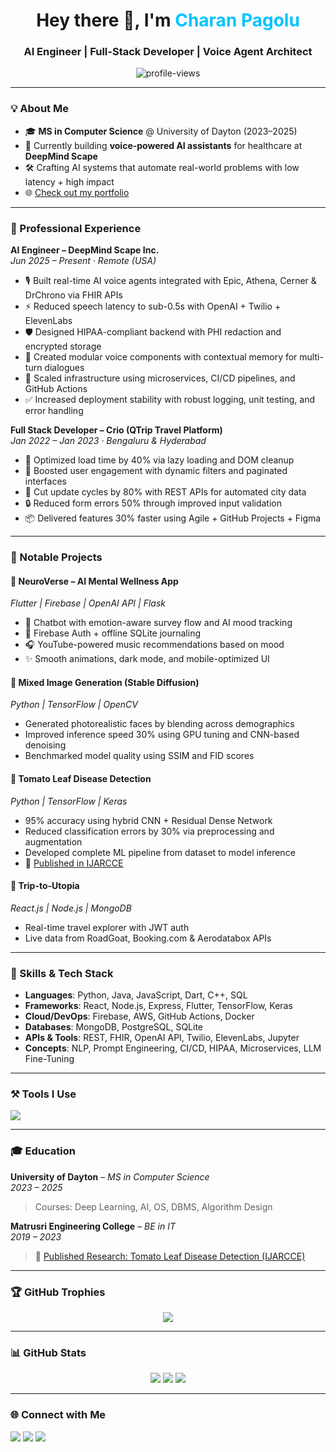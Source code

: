 <h1 align="center">Hey there 👋, I'm <span style="color:#00c4ff;">Charan Pagolu</span></h1>
<h3 align="center">AI Engineer | Full-Stack Developer | Voice Agent Architect</h3>

<p align="center">
  <img src="https://komarev.com/ghpvc/?username=charan-pagolu&label=Profile%20views&color=0e75b6&style=flat" alt="profile-views" />
</p>

---

### 💡 About Me

- 🎓 **MS in Computer Science** @ University of Dayton (2023–2025)  
- 🧠 Currently building **voice-powered AI assistants** for healthcare at **DeepMind Scape**  
- 🛠️ Crafting AI systems that automate real-world problems with low latency + high impact  
- 🌐 [Check out my portfolio](https://charanpagolu.vercel.app)

---

### 💼 Professional Experience

**AI Engineer – DeepMind Scape Inc.**  
*Jun 2025 – Present · Remote (USA)*  
- 🎙️ Built real-time AI voice agents integrated with Epic, Athena, Cerner & DrChrono via FHIR APIs  
- ⚡️ Reduced speech latency to sub-0.5s with OpenAI + Twilio + ElevenLabs  
- 🛡️ Designed HIPAA-compliant backend with PHI redaction and encrypted storage  
- 🧠 Created modular voice components with contextual memory for multi-turn dialogues  
- 🚀 Scaled infrastructure using microservices, CI/CD pipelines, and GitHub Actions  
- ✅ Increased deployment stability with robust logging, unit testing, and error handling  

**Full Stack Developer – Crio (QTrip Travel Platform)**  
*Jan 2022 – Jan 2023 · Bengaluru & Hyderabad*  
- 🚄 Optimized load time by 40% via lazy loading and DOM cleanup  
- 🎯 Boosted user engagement with dynamic filters and paginated interfaces  
- 🔄 Cut update cycles by 80% with REST APIs for automated city data  
- 🔒 Reduced form errors 50% through improved input validation  
- 📦 Delivered features 30% faster using Agile + GitHub Projects + Figma

---

### 🧪 Notable Projects

#### 🧘 NeuroVerse – AI Mental Wellness App  
*Flutter | Firebase | OpenAI API | Flask*  
- 💬 Chatbot with emotion-aware survey flow and AI mood tracking  
- 🔐 Firebase Auth + offline SQLite journaling  
- 🎧 YouTube-powered music recommendations based on mood  
- ✨ Smooth animations, dark mode, and mobile-optimized UI



#### 🧬 Mixed Image Generation (Stable Diffusion)  
*Python | TensorFlow | OpenCV*  
- Generated photorealistic faces by blending across demographics  
- Improved inference speed 30% using GPU tuning and CNN-based denoising  
- Benchmarked model quality using SSIM and FID scores

#### 🍅 Tomato Leaf Disease Detection  
*Python | TensorFlow | Keras*  
- 95% accuracy using hybrid CNN + Residual Dense Network  
- Reduced classification errors by 30% via preprocessing and augmentation  
- Developed complete ML pipeline from dataset to model inference  
- 📄 [Published in IJARCCE](https://ijarcce.com/papers/tomato-leaf-disease-identification-by-restructured-deep-residual-dense-network/)

#### 🧭 Trip-to-Utopia  
*React.js | Node.js | MongoDB*  
- Real-time travel explorer with JWT auth  
- Live data from RoadGoat, Booking.com & Aerodatabox APIs

---

### 🧠 Skills & Tech Stack

- **Languages**: Python, Java, JavaScript, Dart, C++, SQL  
- **Frameworks**: React, Node.js, Express, Flutter, TensorFlow, Keras  
- **Cloud/DevOps**: Firebase, AWS, GitHub Actions, Docker  
- **Databases**: MongoDB, PostgreSQL, SQLite  
- **APIs & Tools**: REST, FHIR, OpenAI API, Twilio, ElevenLabs, Jupyter  
- **Concepts**: NLP, Prompt Engineering, CI/CD, HIPAA, Microservices, LLM Fine-Tuning

---

### ⚒️ Tools I Use

<p align="left">
  <img src="https://skillicons.dev/icons?i=python,flutter,dart,react,nodejs,tensorflow,firebase,aws,mongodb,git,cpp,java,js,postgres,sqlite,githubactions" />
</p>

---

### 🎓 Education

**University of Dayton** – *MS in Computer Science*  
*2023 – 2025*  
> Courses: Deep Learning, AI, OS, DBMS, Algorithm Design

**Matrusri Engineering College** – *BE in IT*  
*2019 – 2023*  
> 🧪 [Published Research: Tomato Leaf Disease Detection (IJARCCE)](https://ijarcce.com/papers/tomato-leaf-disease-identification-by-restructured-deep-residual-dense-network/)

---

### 🏆 GitHub Trophies

<p align="center">
  <img src="https://github-profile-trophy.vercel.app/?username=charan-pagolu&theme=darkhub&no-bg=true&margin-w=15"/>
</p>

---

### 📊 GitHub Stats

<p align="center">
  <img src="https://github-readme-stats.vercel.app/api/top-langs/?username=charan-pagolu&layout=compact&theme=tokyonight"/>
  <img src="https://github-readme-stats.vercel.app/api?username=charan-pagolu&show_icons=true&theme=tokyonight"/>
  <img src="https://github-readme-streak-stats.herokuapp.com/?user=charan-pagolu&theme=tokyonight"/>
</p>

---

### 🌐 Connect with Me

<p align="left">
  <a href="https://charanpagolu.vercel.app"><img src="https://img.shields.io/badge/Portfolio-charanpagolu.vercel.app-00c4ff?logo=vercel&logoColor=white" /></a>
  <a href="https://linkedin.com/in/charan-pagolu"><img src="https://img.shields.io/badge/LinkedIn-Charan_Pagolu-blue?logo=linkedin" /></a>
  <a href="https://github.com/charan-pagolu"><img src="https://img.shields.io/badge/GitHub-charan--pagolu-black?logo=github" /></a>
</p>
